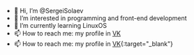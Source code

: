 - 👋 Hi, I’m @SergeiSolaev
- 👀 I’m interested in programming and front-end development
- 🌱 I’m currently learning LinuxOS
- 📫 How to reach me: my profile in <a href="https://vk.com/sergeisolaev" target="_blank" rel="noopener">VK</a>
- 📫 How to reach me: my profile in [VK](https://vk.com/sergeisolaev){:target="_blank"} 
<!---
This section use for ideas.
SergeiSolaev/SergeiSolaev is a ✨ special ✨ repository because its `README.md` (this file) appears on your GitHub profile.
You can click the Preview link to take a look at your changes.
- 📫 How to reach me: my profile in [VK](https://vk.com/sergeisolaev) 
--->
